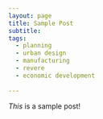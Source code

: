 ```yaml
---
layout: page
title: Sample Post
subtitle: 
tags:
  - planning
  - urban design
  - manufacturing
  - revere
  - economic development
  
---
```


*This* is a sample post!